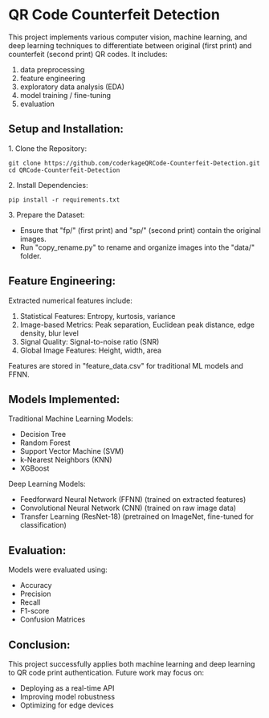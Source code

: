 # QR Code Counterfeit Detection

This project implements various computer vision, machine learning, and deep learning techniques to differentiate between original (first print) and counterfeit (second print) QR codes. It includes:
1. data preprocessing
2. feature engineering
3. exploratory data analysis (EDA)
4. model training / fine-tuning
5. evaluation


## Setup and Installation:

1\. Clone the Repository: 
```
git clone https://github.com/coderkageQRCode-Counterfeit-Detection.git
cd QRCode-Counterfeit-Detection
```

2\. Install Dependencies: 
```
pip install -r requirements.txt
```

3\. Prepare the Dataset:  
- Ensure that \"fp/\" (first print) and \"sp/\" (second print) contain the original images.
- Run \"copy_rename.py\" to rename and organize images into the \"data/\" folder.


## Feature Engineering:

Extracted numerical features include:

1. Statistical Features: Entropy, kurtosis, variance
2. Image-based Metrics: Peak separation, Euclidean peak distance, edge density, blur level
3. Signal Quality: Signal-to-noise ratio (SNR)
4. Global Image Features: Height, width, area

Features are stored in \"feature_data.csv\" for traditional ML models and FFNN.

## Models Implemented:

Traditional Machine Learning Models: 
- Decision Tree
- Random Forest
- Support Vector Machine (SVM)
- k-Nearest Neighbors (KNN)
- XGBoost

Deep Learning Models: 
- Feedforward Neural Network (FFNN) (trained on extracted features)
- Convolutional Neural Network (CNN) (trained on raw image data)
- Transfer Learning (ResNet-18) (pretrained on ImageNet, fine-tuned for classification)

## Evaluation:

Models were evaluated using: 
- Accuracy
- Precision
- Recall
- F1-score
- Confusion Matrices

## Conclusion:

This project successfully applies both machine learning and deep learning to QR code print authentication. Future work may focus on:

- Deploying as a real-time API
- Improving model robustness
- Optimizing for edge devices

